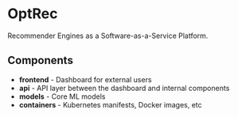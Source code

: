 # OptRec

Recommender Engines as a Software-as-a-Service Platform.

## Components

-   **frontend** - Dashboard for external users
-   **api** - API layer between the dashboard and internal components
-   **models** - Core ML models
-   **containers** - Kubernetes manifests, Docker images, etc
